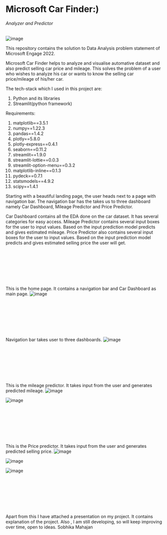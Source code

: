 # Microsoft Car Finder:)
###### Analyzer and Predictor

<!-- ![image](https://user-images.githubusercontent.com/88205144/170847949-30f8e374-7971-44f9-8936-d933af066803.png) -->
![image](https://user-images.githubusercontent.com/88205144/170847940-7133e796-7019-4bbe-af43-ac61ed04da3b.png)

This repository contains the solution to Data Analysis problem statement of Microsoft Engage 2022.

Microsoft Car Finder helps to analyze and visualise automative dataset and also predict selling car price and mileage. This solves the problem of a user who wishes to analyze his car or wants to know the selling car price/mileage of his/her car.

The tech-stack which I used in this project are:
1) Python and its libraries
2) Streamlit(python framework)

Requirements:
1) matplotlib==3.5.1
2) numpy==1.22.3
3) pandas==1.4.2
4) plotly==5.8.0
5) plotly-express==0.4.1
6) seaborn==0.11.2
7) streamlit==1.9.0
8) streamlit-lottie==0.0.3
9) streamlit-option-menu==0.3.2
10) matplotlib-inline==0.1.3
11) pydeck==0.7.1
12) statsmodels==4.9.2
13) scipy==1.4.1

Starting with a beautiful landing page, the user heads next to a page with navigation bar. The navigation bar has the takes us to three dashboard namely Car Dashboard, Mileage Predictor and Price Predictor.

Car Dashboard contains all the EDA done on the car dataset. It has several categories for easy access.
Mileage Predictor contains several input boxes for the user to input values. Based on the input prediction model predicts and gives estimated mileage.
Price Predictor also contains several input boxes for the user to input values. Based on the input prediction model predicts and gives estimated selling price the user will get.

<br/><br/>
<br/><br/>
<br/><br/>

This is the home page. It contains a navigation bar and Car Dashboard as main page.
![image](https://user-images.githubusercontent.com/88205144/170848860-22ba93f0-7372-40fd-9b75-74ff5c687784.png)

<br/><br/>
<br/><br/>
<br/><br/>

Navigation bar takes user to three dashboards.
![image](https://user-images.githubusercontent.com/88205144/170848872-4289a7bb-4712-4346-b84d-e9e6053e30cf.png)

<br/><br/>
<br/><br/>
<br/><br/>

This is the mileage predictor. It takes input from the user and generates predicted mileage.
![image](https://user-images.githubusercontent.com/88205144/170848921-7c89d95a-211f-45ff-9160-052d697df121.png)

![image](https://user-images.githubusercontent.com/88205144/170848940-1763445b-e119-4697-8510-ee3c51a1f619.png)

<br/><br/>
<br/><br/>
<br/><br/>

This is the Price predictor. It takes input from the user and generates predicted selling price.
![image](https://user-images.githubusercontent.com/88205144/170848954-6c06b47a-a6ec-4dd2-8de4-0420a1d84ada.png)

![image](https://user-images.githubusercontent.com/88205144/170848966-8bf83c96-4e50-4bfe-94ee-70905b2d1bf4.png)

![image](https://user-images.githubusercontent.com/88205144/170848976-9f33038c-d9fd-4b65-99be-1e8fa4bac31b.png)

<br/><br/>
<br/><br/>
<br/><br/>


Apart from this I have attached a presentation on my project. It contains explanation of the project.
Also , I am still developing, so will keep improving over time, open to ideas.
Sobhika Mahajan



